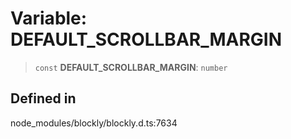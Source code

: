 # Variable: DEFAULT_SCROLLBAR_MARGIN

> `const` **DEFAULT_SCROLLBAR_MARGIN**: `number`

## Defined in

node_modules/blockly/blockly.d.ts:7634
